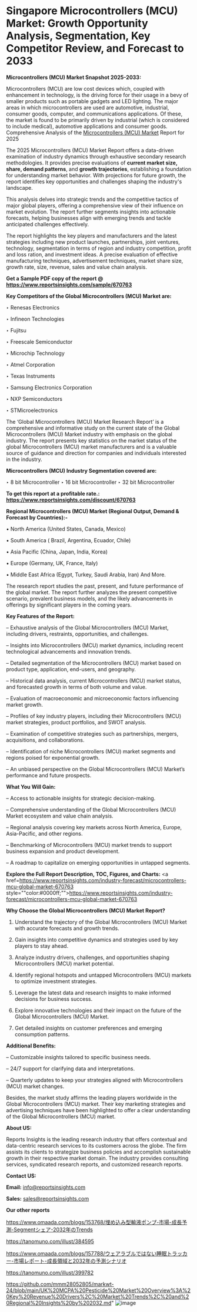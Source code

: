 # Singapore Microcontrollers (MCU) Market: Growth Opportunity Analysis, Segmentation, Key Competitor Review, and Forecast to 2033

<strong>Microcontrollers (MCU) Market Snapshot 2025-2033:</strong>

Microcontrollers (MCU) are low cost devices which, coupled with enhancement in technology, is the driving force for their usage in a bevy of smaller products such as portable gadgets and LED lighting. The major areas in which microcontrollers are used are automotive, industrial, consumer goods, computer, and communications applications. Of these, the market is found to be primarily driven by industrial (which is considered to include medical), automotive applications and consumer goods. Comprehensive Analysis of the <a href=https://www.reportsinsights.com/sample/670763>Microcontrollers (MCU) Market</a> Report for 2025

The 2025 Microcontrollers (MCU) Market Report offers a data-driven examination of industry dynamics through exhaustive secondary research methodologies. It provides precise evaluations of <strong>current market size, share, demand patterns</strong>, and <strong>growth trajectories</strong>, establishing a foundation for understanding market behavior. With projections for future growth, the report identifies key opportunities and challenges shaping the industry's landscape.

This analysis delves into strategic trends and the competitive tactics of major global players, offering a comprehensive view of their influence on market evolution. The report further segments insights into actionable forecasts, helping businesses align with emerging trends and tackle anticipated challenges effectively.

The report highlights the key players and manufacturers and the latest strategies including new product launches, partnerships, joint ventures, technology, segmentation in terms of region and industry competition, profit and loss ration, and investment ideas. A precise evaluation of effective manufacturing techniques, advertisement techniques, market share size, growth rate, size, revenue, sales and value chain analysis.

<strong>Get a Sample PDF copy of the report @ <a href=https://www.reportsinsights.com/sample/670763 style=color:#0000ff;>https://www.reportsinsights.com/sample/670763</a></strong>

<strong>Key Competitors of the Global Microcontrollers (MCU) Market are:</strong>

‣ Renesas Electronics

‣ Infineon Technologies

‣ Fujitsu

‣ Freescale Semiconductor

‣ Microchip Technology

‣ Atmel Corporation

‣ Texas Instruments

‣ Samsung Electronics Corporation

‣ NXP Semiconductors

‣ STMicroelectronics

The ‘Global Microcontrollers (MCU) Market Research Report’ is a comprehensive and informative study on the current state of the Global Microcontrollers (MCU) Market industry with emphasis on the global industry. The report presents key statistics on the market status of the global Microcontrollers (MCU) market manufacturers and is a valuable source of guidance and direction for companies and individuals interested in the industry.

<strong>Microcontrollers (MCU) Industry Segmentation covered are:</strong>

‣ 8 bit Microcontroller
‣ 16 bit Microcontroller
‣ 32 bit Microcontroller

<strong>To get this report at a profitable rate.: <a href=https://www.reportsinsights.com/discount/670763 style=color:#0000ff;>https://www.reportsinsights.com/discount/670763</a></strong>

<strong>Regional Microcontrollers (MCU) Market (Regional Output, Demand &amp; Forecast by Countries):-</strong>

• North America (United States, Canada, Mexico)

• South America ( Brazil, Argentina, Ecuador, Chile)

• Asia Pacific (China, Japan, India, Korea)

• Europe (Germany, UK, France, Italy)

• Middle East Africa (Egypt, Turkey, Saudi Arabia, Iran) And More.

The research report studies the past, present, and future performance of the global market. The report further analyzes the present competitive scenario, prevalent business models, and the likely advancements in offerings by significant players in the coming years.

<strong>Key Features of the Report:</strong>

– Exhaustive analysis of the Global Microcontrollers (MCU) Market, including drivers, restraints, opportunities, and challenges.

– Insights into Microcontrollers (MCU) market dynamics, including recent technological advancements and innovation trends.

– Detailed segmentation of the Microcontrollers (MCU) market based on product type, application, end-users, and geography.

– Historical data analysis, current Microcontrollers (MCU) market status, and forecasted growth in terms of both volume and value.

– Evaluation of macroeconomic and microeconomic factors influencing market growth.

– Profiles of key industry players, including their Microcontrollers (MCU) market strategies, product portfolios, and SWOT analysis.

– Examination of competitive strategies such as partnerships, mergers, acquisitions, and collaborations.

– Identification of niche Microcontrollers (MCU) market segments and regions poised for exponential growth.

– An unbiased perspective on the Global Microcontrollers (MCU) Market’s performance and future prospects.

<strong>What You Will Gain:</strong>

– Access to actionable insights for strategic decision-making.

– Comprehensive understanding of the Global Microcontrollers (MCU) Market ecosystem and value chain analysis.

– Regional analysis covering key markets across North America, Europe, Asia-Pacific, and other regions.

– Benchmarking of Microcontrollers (MCU) market trends to support business expansion and product development.

– A roadmap to capitalize on emerging opportunities in untapped segments.

<strong>Explore the Full Report Description, TOC, Figures, and Charts:</strong>
<a href=https://www.reportsinsights.com/industry-forecast/microcontrollers-mcu-global-market-670763 style=""color:#0000ff;"">https://www.reportsinsights.com/industry-forecast/microcontrollers-mcu-global-market-670763</a>

<strong>Why Choose the Global Microcontrollers (MCU) Market Report?</strong>

1. Understand the trajectory of the Global Microcontrollers (MCU) Market with accurate forecasts and growth trends.

2. Gain insights into competitive dynamics and strategies used by key players to stay ahead.

3. Analyze industry drivers, challenges, and opportunities shaping Microcontrollers (MCU) market potential.

4. Identify regional hotspots and untapped Microcontrollers (MCU) markets to optimize investment strategies.

5. Leverage the latest data and research insights to make informed decisions for business success.

6. Explore innovative technologies and their impact on the future of the Global Microcontrollers (MCU) Market.

7. Get detailed insights on customer preferences and emerging consumption patterns.

<strong>Additional Benefits:</strong>

– Customizable insights tailored to specific business needs.

– 24/7 support for clarifying data and interpretations.

– Quarterly updates to keep your strategies aligned with Microcontrollers (MCU) market changes.

Besides, the market study affirms the leading players worldwide in the Global Microcontrollers (MCU) market. Their key marketing strategies and advertising techniques have been highlighted to offer a clear understanding of the Global Microcontrollers (MCU) market.

<strong><strong>About US</strong>:</strong>

Reports Insights is the leading research industry that offers contextual and data-centric research services to its customers across the globe. The firm assists its clients to strategize business policies and accomplish sustainable growth in their respective market domain. The industry provides consulting services, syndicated research reports, and customized research reports.

<strong>Contact US:</strong>

<p class=><b>Email:</b> <a href=mailto:info@reportsinsights.com>info@reportsinsights.com</a></p>
<p class=><b>Sales:</b> <a href=mailto:sales@reportsinsights.com>sales@reportsinsights.com</a></p>

<strong>Our other reports</strong>

<a href=https://www.omaada.com/blogs/153768/埋め込み型輸液ポンプ-市場-成長予測-Segmentシェア-2032年のTrends>https://www.omaada.com/blogs/153768/埋め込み型輸液ポンプ-市場-成長予測-Segmentシェア-2032年のTrends</a>

<a href=https://tanomuno.com/illust/384595>https://tanomuno.com/illust/384595</a>

<a href=https://www.omaada.com/blogs/157788/ウェアラブルではない睡眠トラッカー-市場レポート-成長領域と2032年の予測シナリオ>https://www.omaada.com/blogs/157788/ウェアラブルではない睡眠トラッカー-市場レポート-成長領域と2032年の予測シナリオ</a>

<a href=https://tanomuno.com/illust/399782>https://tanomuno.com/illust/399782</a>

<a href=https://github.com/mmm28052805/markwt-24/blob/main/UK%20MCPA%20Pesticide%20Market%20Overview%3A%20Key%20Revenue%20Drivers%2C%20Market%20Trends%2C%20and%20Regional%20Insights%20by%202032.md>https://github.com/mmm28052805/markwt-24/blob/main/UK%20MCPA%20Pesticide%20Market%20Overview%3A%20Key%20Revenue%20Drivers%2C%20Market%20Trends%2C%20and%20Regional%20Insights%20by%202032.md</a>"
![image](https://github.com/user-attachments/assets/b0b1407f-9ac9-479d-9e6f-8875515cf5bb)
